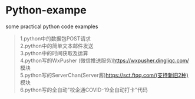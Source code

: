 # Python-exampe
some practical python code examples
>1.python中的数据包POST请求<br>
>2.python中的简单文本邮件发送<br>
>3.python中的时间获取及运算<br>
>4.python写的WxPusher (微信推送服务)https://wxpusher.dingliqc.com/ 模块<br>
>5.python写的ServerChan(Server酱)https://sct.ftqq.com/(支持新旧2种) 模块<br>
>6.python写的全自动"校企通COVID-19全自动打卡"代码<br>
